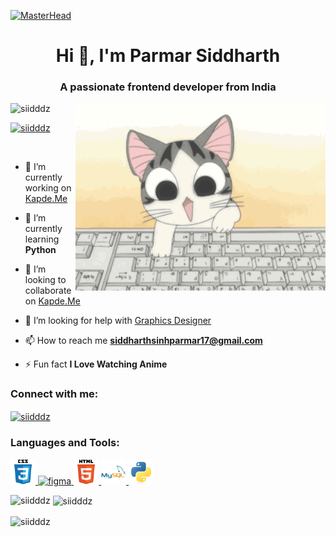 [![MasterHead](https://user-images.githubusercontent.com/10498744/210012254-234538ff-d198-48aa-8964-37e6fd45d227.gif)](https://github.com/siidddz)

<h1 align="center">Hi 👋, I'm Parmar Siddharth</h1>
<h3 align="center">A passionate frontend developer from India</h3>
<img align="right" alt="Coding" width="400" src="https://raw.githubusercontent.com/dongls/dongls/master/coding.gif">

<p align="left"> <img src="https://komarev.com/ghpvc/?username=siidddz&label=Profile%20views&color=0e75b6&style=flat" alt="siidddz" /> </p>

<p align="left"> <a href="https://github.com/ryo-ma/github-profile-trophy"><img src="https://github-profile-trophy.vercel.app/?username=siidddz" alt="siidddz" /></a> </p>

<p align="left"> <a href="https://twitter.com/" target="blank"><img src="https://img.shields.io/twitter/follow/?logo=twitter&style=for-the-badge" alt="" /></a> </p>

- 🔭 I’m currently working on [Kapde.Me](kapde.studio)

- 🌱 I’m currently learning **Python**

- 👯 I’m looking to collaborate on [Kapde.Me](kapde.studio)

- 🤝 I’m looking for help with [Graphics Designer](kapde.studio)

- 📫 How to reach me **siddharthsinhparmar17@gmail.com**

- ⚡ Fun fact **I Love Watching Anime**

<h3 align="left">Connect with me:</h3>
<p align="left">
<a href="https://instagram.com/siidddz" target="blank"><img align="center" src="https://raw.githubusercontent.com/rahuldkjain/github-profile-readme-generator/master/src/images/icons/Social/instagram.svg" alt="siidddz" height="30" width="40" /></a>
</p>

<h3 align="left">Languages and Tools:</h3>
<p align="left"> <a href="https://www.w3schools.com/css/" target="_blank" rel="noreferrer"> <img src="https://raw.githubusercontent.com/devicons/devicon/master/icons/css3/css3-original-wordmark.svg" alt="css3" width="40" height="40"/> </a> <a href="https://www.figma.com/" target="_blank" rel="noreferrer"> <img src="https://www.vectorlogo.zone/logos/figma/figma-icon.svg" alt="figma" width="40" height="40"/> </a> <a href="https://www.w3.org/html/" target="_blank" rel="noreferrer"> <img src="https://raw.githubusercontent.com/devicons/devicon/master/icons/html5/html5-original-wordmark.svg" alt="html5" width="40" height="40"/> </a> <a href="https://www.mysql.com/" target="_blank" rel="noreferrer"> <img src="https://raw.githubusercontent.com/devicons/devicon/master/icons/mysql/mysql-original-wordmark.svg" alt="mysql" width="40" height="40"/> </a> <a href="https://www.python.org" target="_blank" rel="noreferrer"> <img src="https://raw.githubusercontent.com/devicons/devicon/master/icons/python/python-original.svg" alt="python" width="40" height="40"/> </a> </p>

<p><img align="left" src="https://github-readme-stats.vercel.app/api/top-langs?username=siidddz&show_icons=true&locale=en&layout=compact" alt="siidddz" /></p>

<p>&nbsp;<img align="center" src="https://github-readme-stats.vercel.app/api?username=siidddz&show_icons=true&locale=en" alt="siidddz" /></p>

<p><img align="center" src="https://github-readme-streak-stats.herokuapp.com/?user=siidddz&" alt="siidddz" /></p>

